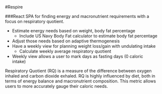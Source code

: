 #Respire

###React SPA for finding energy and macronutrient requirements with a focus on respiratory quotient. 

* Estimate energy needs based on weight, body fat percentage
  * Include US Navy Body Fat calculator to estimate body fat percentage
* Adjust those needs based on adaptive thermogenesis
* Have a weekly view for planning weight loss/gain with undulating intake
  * Calculate weekly average respiratory quotient
* Weekly view allows a user to mark days as fasting days (0 caloric intake)

Respiratory Quotient (RQ) is a measure of the difference between oxygen inhaled and carbon dioxide exhaled. RQ is highly influenced by diet, both in terms of energy balance and macronutrient composition. This metric allows users to more accurately gauge their caloric needs.